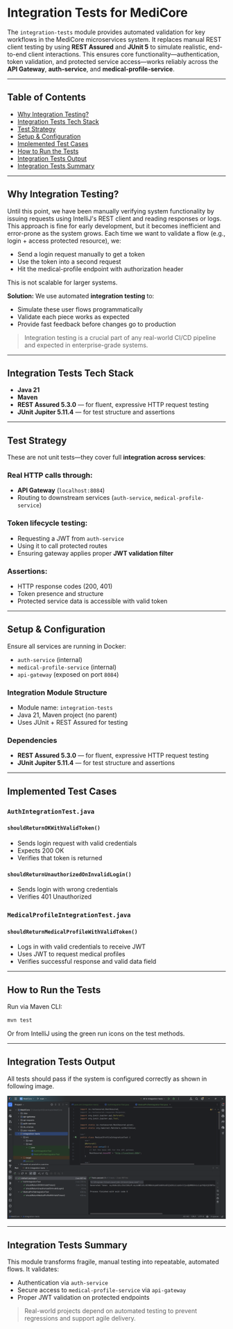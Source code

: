 # Integration Tests for MediCore

The `integration-tests` module provides automated validation for key workflows in the MediCore microservices system. It replaces manual REST client testing by using **REST Assured** and **JUnit 5** to simulate realistic, end-to-end client interactions. This ensures core functionality—authentication, token validation, and protected service access—works reliably across the **API Gateway**, **auth-service**, and **medical-profile-service**.

---

## Table of Contents
- [Why Integration Testing?](#why-integration-testing)
- [Integration Tests Tech Stack](#integration-tests-tech-stack)
- [Test Strategy](#test-strategy)
- [Setup & Configuration](#setup--configuration)
- [Implemented Test Cases](#implemented-test-cases)
- [How to Run the Tests](#how-to-run-the-tests)
- [Integration Tests Output](#integration-tests-output)
- [Integration Tests Summary](#integration-tests-summary)

---

## Why Integration Testing?

Until this point, we have been manually verifying system functionality by issuing requests using IntelliJ's REST client and reading responses or logs. This approach is fine for early development, but it becomes inefficient and error-prone as the system grows. Each time we want to validate a flow (e.g., login + access protected resource), we:

- Send a login request manually to get a token
- Use the token into a second request
- Hit the medical-profile endpoint with authorization header

This is not scalable for larger systems.

**Solution:** We use automated **integration testing** to:
- Simulate these user flows programmatically
- Validate each piece works as expected
- Provide fast feedback before changes go to production

> Integration testing is a crucial part of any real-world CI/CD pipeline and expected in enterprise-grade systems.

---

## Integration Tests Tech Stack
- **Java 21**
- **Maven**
- **REST Assured 5.3.0** — for fluent, expressive HTTP request testing
- **JUnit Jupiter 5.11.4** — for test structure and assertions

---

## Test Strategy

These are not unit tests—they cover full **integration across services**:

### Real HTTP calls through:
- **API Gateway** (`localhost:8084`)
- Routing to downstream services (`auth-service`, `medical-profile-service`)

### Token lifecycle testing:
- Requesting a JWT from `auth-service`
- Using it to call protected routes
- Ensuring gateway applies proper **JWT validation filter**

### Assertions:
- HTTP response codes (200, 401)
- Token presence and structure
- Protected service data is accessible with valid token

---

## Setup & Configuration

Ensure all services are running in Docker:

- `auth-service` (internal)
- `medical-profile-service` (internal)
- `api-gateway` (exposed on port `8084`)

### Integration Module Structure
- Module name: `integration-tests`
- Java 21, Maven project (no parent)
- Uses JUnit + REST Assured for testing

### Dependencies
- **REST Assured 5.3.0** — for fluent, expressive HTTP request testing
- **JUnit Jupiter 5.11.4** — for test structure and assertions

---

## Implemented Test Cases

### `AuthIntegrationTest.java`

#### `shouldReturnOKWithValidToken()`
- Sends login request with valid credentials
- Expects 200 OK
- Verifies that token is returned

#### `shouldReturnUnauthorizedOnInvalidLogin()`
- Sends login with wrong credentials
- Verifies 401 Unauthorized

### `MedicalProfileIntegrationTest.java`

#### `shouldReturnMedicalProfileWithValidToken()`
- Logs in with valid credentials to receive JWT
- Uses JWT to request medical profiles
- Verifies successful response and valid data field

---

## How to Run the Tests

Run via Maven CLI:
```bash
mvn test
```

Or from IntelliJ using the green run icons on the test methods.

---

## Integration Tests Output

All tests should pass if the system is configured correctly as shown in following image.

![img.png](assets/img.png)

---

## Integration Tests Summary

This module transforms fragile, manual testing into repeatable, automated flows. It validates:

- Authentication via `auth-service`
- Secure access to `medical-profile-service` via `api-gateway`
- Proper JWT validation on protected endpoints

> Real-world projects depend on automated testing to prevent regressions and support agile delivery.
